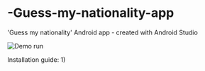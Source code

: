 # -Guess-my-nationality-app
'Guess my nationality' Android app - created with Android Studio

![Demo run](https://github.com/Dr-DeBugg/-Guess-my-nationality-app/blob/main/animation.gif)

Installation guide:
1)

